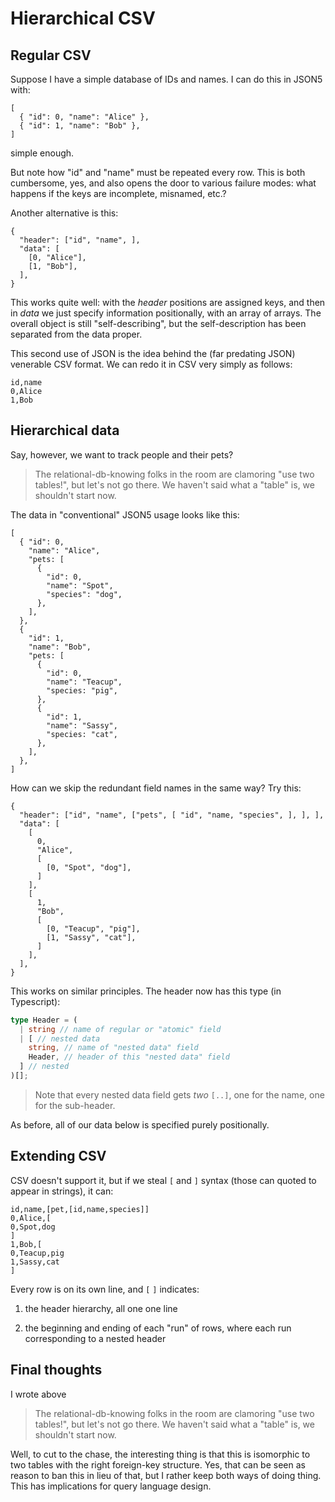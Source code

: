 # Hierarchical CSV

## Regular CSV

Suppose I have a simple database of IDs and names.
I can do this in JSON5 with:
```json5
[
  { "id": 0, "name": "Alice" },
  { "id": 1, "name": "Bob" },
]
```
simple enough.

But note how "id" and "name" must be repeated every row.
This is both cumbersome, yes, and also opens the door to various failure modes:
what happens if the keys are incomplete, misnamed, etc.?

Another alternative is this:
```json5
{
  "header": ["id", "name", ],
  "data": [
    [0, "Alice"],
    [1, "Bob"],
  ],
}
```
This works quite well:
with the *header* positions are assigned keys, and then in *data* we just specify information positionally, with an array of arrays.
The overall object is still "self-describing", but the self-description has been separated from the data proper.

This second use of JSON is the idea behind the (far predating JSON) venerable CSV format.
We can redo it in CSV very simply as follows:

```csv
id,name
0,Alice
1,Bob
```

## Hierarchical data

Say, however, we want to track people and their pets?

> The relational-db-knowing folks in the room are clamoring "use two tables!", but let's not go there.
> We haven't said what a "table" is, we shouldn't start now.

The data in "conventional" JSON5 usage looks like this:
```json5
[
  { "id": 0,
    "name": "Alice",
    "pets: [
      {
        "id": 0,
        "name": "Spot",
        "species": "dog",
      },
    ],
  },
  {
    "id": 1,
    "name": "Bob",
    "pets: [
      {
        "id": 0,
        "name": "Teacup",
        "species: "pig",
      },
      {
        "id": 1,
        "name": "Sassy",
        "species: "cat",
      },
    ],
  },
]
```

How can we skip the redundant field names in the same way?
Try this:

```json5
{
  "header": ["id", "name", ["pets", [ "id", "name, "species", ], ], ],
  "data": [
    [
      0,
      "Alice",
      [
        [0, "Spot", "dog"],
      ]
    ],
    [
      1,
      "Bob",
      [
        [0, "Teacup", "pig"],
        [1, "Sassy", "cat"],
      ]
    ],
  ],
}
```

This works on similar principles.
The header now has this type (in Typescript):
```typescript
type Header = (
  | string // name of regular or "atomic" field
  | [ // nested data
    string, // name of "nested data" field
    Header, // header of this "nested data" field
  ] // nested
)[];
```

> Note that every nested data field gets *two* `[..]`, one for the name, one for the sub-header.

As before, all of our data below is specified purely positionally.

## Extending CSV

CSV doesn't support it, but if we steal `[` and `]` syntax (those can quoted to appear in strings), it can:

```hscv
id,name,[pet,[id,name,species]]
0,Alice,[
0,Spot,dog
]
1,Bob,[
0,Teacup,pig
1,Sassy,cat
]
```

Every row is on its own line, and `[` `]` indicates:

1. the header hierarchy, all one one line

2. the beginning and ending of each "run" of rows, where each run corresponding to a nested header

## Final thoughts

I wrote above

> The relational-db-knowing folks in the room are clamoring "use two tables!", but let's not go there.
> We haven't said what a "table" is, we shouldn't start now.

Well, to cut to the chase, the interesting thing is that this is isomorphic to two tables with the right foreign-key structure.
Yes, that can be seen as reason to ban this in lieu of that, but I rather keep both ways of doing thing.
This has implications for query language design.
